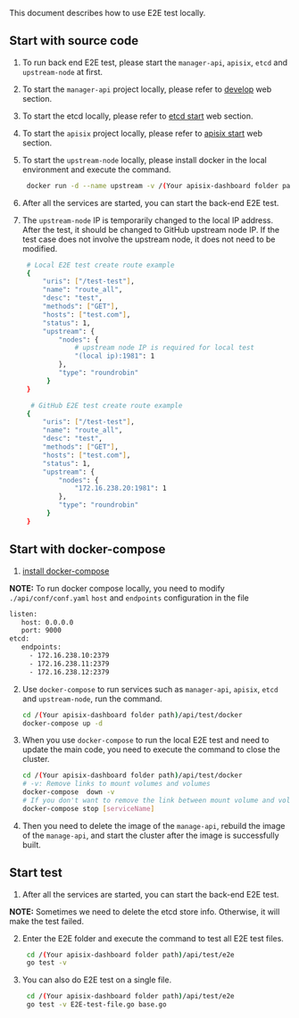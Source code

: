 <!--
#
# Licensed to the Apache Software Foundation (ASF) under one or more
# contributor license agreements.  See the NOTICE file distributed with
# this work for additional information regarding copyright ownership.
# The ASF licenses this file to You under the Apache License, Version 2.0
# (the "License"); you may not use this file except in compliance with
# the License.  You may obtain a copy of the License at
#
#     http://www.apache.org/licenses/LICENSE-2.0
#
# Unless required by applicable law or agreed to in writing, software
# distributed under the License is distributed on an "AS IS" BASIS,
# WITHOUT WARRANTIES OR CONDITIONS OF ANY KIND, either express or implied.
# See the License for the specific language governing permissions and
# limitations under the License.
#
-->

This document describes how to use E2E test locally.

## Start with source code

1. To run back end E2E test, please start the `manager-api`, `apisix`, `etcd` and `upstream-node` at first.

2. To start the `manager-api` project locally, please refer to [develop](./develop.md) web section.

3. To start the etcd locally, please refer to [etcd start](https://github.com/apache/apisix/blob/master/doc/install-dependencies.md) web section.

4. To start the `apisix` project locally, please refer to [apisix start](https://github.com/apache/apisix#get-started) web section.

5. To start the `upstream-node` locally, please install docker in the local environment and execute the command.

   ```sh
    docker run -d --name upstream -v /(Your apisix-dashboard folder path)/api/test/docker/upstream.conf:/etc/nginx/conf.d/default.conf:ro -p 80:80 -p 1980:1980 -p 1981:1981 -p 1982:1982 -p 1983:1983 -p 1984:1984 johz/upstream:v2.0
   ```

6. After all the services are started, you can start the back-end E2E test.

7. The `upstream-node` IP is temporarily changed to the local IP address. After the test, it should be changed to GitHub upstream node IP. If the test case does not involve the upstream node, it does not need to be modified.

   ```sh
    # Local E2E test create route example
    {
        "uris": ["/test-test"],
        "name": "route_all",
        "desc": "test",
        "methods": ["GET"],
        "hosts": ["test.com"],
        "status": 1,
        "upstream": {
            "nodes": {
                # upstream node IP is required for local test
                "(local ip):1981": 1
            },
            "type": "roundrobin"
         }
    }

     # GitHub E2E test create route example
    {
        "uris": ["/test-test"],
        "name": "route_all",
        "desc": "test",
        "methods": ["GET"],
        "hosts": ["test.com"],
        "status": 1,
        "upstream": {
            "nodes": {
                "172.16.238.20:1981": 1
            },
            "type": "roundrobin"
         }
    }
   ```

## Start with docker-compose

1. [install docker-compose](https://docs.docker.com/compose/install/)

**NOTE:** To run docker compose locally, you need to modify `./api/conf/conf.yaml` `host` and `endpoints` configuration in the file

   ```sh
   listen:
      host: 0.0.0.0
      port: 9000
   etcd:
      endpoints:
        - 172.16.238.10:2379
        - 172.16.238.11:2379
        - 172.16.238.12:2379
   ```

2. Use `docker-compose` to run services such as `manager-api`, `apisix`, `etcd` and `upstream-node`, run the command.

   ```sh
   cd /(Your apisix-dashboard folder path)/api/test/docker
   docker-compose up -d
   ```

3. When you use `docker-compose` to run the local E2E test and need to update the main code, you need to execute the command to close the cluster.

   ```sh
   cd /(Your apisix-dashboard folder path)/api/test/docker
   # -v: Remove links to mount volumes and volumes
   docker-compose  down -v
   # If you don't want to remove the link between mount volume and volume, you can use
   docker-compose stop [serviceName]
   ```

4. Then you need to delete the image of the `manage-api`, rebuild the image of the `manage-api`, and start the cluster after the image is successfully built.

## Start test

1. After all the services are started, you can start the back-end E2E test.

**NOTE:** Sometimes we need to delete the etcd store info. Otherwise, it will make the test failed.

2. Enter the E2E folder and execute the command to test all E2E test files.

   ```sh
    cd /(Your apisix-dashboard folder path)/api/test/e2e
    go test -v
   ```

3. You can also do E2E test on a single file.

   ```sh
    cd /(Your apisix-dashboard folder path)/api/test/e2e
    go test -v E2E-test-file.go base.go
   ```
